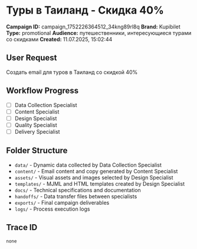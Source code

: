 # Туры в Таиланд - Скидка 40%

**Campaign ID:** campaign_1752226364512_34kng89rl8q
**Brand:** Kupibilet
**Type:** promotional
**Audience:** путешественники, интересующиеся турами со скидками
**Created:** 11.07.2025, 15:02:44

## User Request
Создать email для туров в Таиланд со скидкой 40%

## Workflow Progress
- [ ] Data Collection Specialist
- [ ] Content Specialist  
- [ ] Design Specialist
- [ ] Quality Specialist
- [ ] Delivery Specialist

## Folder Structure

- `data/` - Dynamic data collected by Data Collection Specialist
- `content/` - Email content and copy generated by Content Specialist
- `assets/` - Visual assets and images selected by Design Specialist
- `templates/` - MJML and HTML templates created by Design Specialist
- `docs/` - Technical specifications and documentation
- `handoffs/` - Data transfer files between specialists
- `exports/` - Final campaign deliverables
- `logs/` - Process execution logs

## Trace ID
`none`
